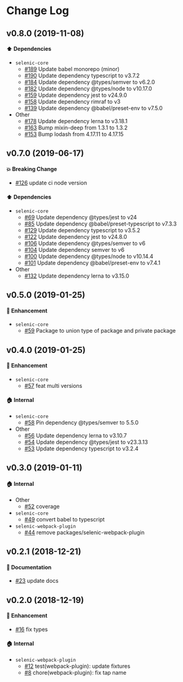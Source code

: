 # Change Log

## v0.8.0 (2019-11-08)

#### :arrow_up: Dependencies
* `selenic-core`
  * [#189](https://github.com/mkwtys/selenic/pull/189) Update babel monorepo (minor)
  * [#190](https://github.com/mkwtys/selenic/pull/190) Update dependency typescript to v3.7.2
  * [#184](https://github.com/mkwtys/selenic/pull/184) Update dependency @types/semver to v6.2.0
  * [#182](https://github.com/mkwtys/selenic/pull/182) Update dependency @types/node to v10.17.0
  * [#159](https://github.com/mkwtys/selenic/pull/159) Update dependency jest to v24.9.0
  * [#158](https://github.com/mkwtys/selenic/pull/158) Update dependency rimraf to v3
  * [#139](https://github.com/mkwtys/selenic/pull/139) Update dependency @babel/preset-env to v7.5.0
* Other
  * [#178](https://github.com/mkwtys/selenic/pull/178) Update dependency lerna to v3.18.1
  * [#163](https://github.com/mkwtys/selenic/pull/163) Bump mixin-deep from 1.3.1 to 1.3.2
  * [#153](https://github.com/mkwtys/selenic/pull/153) Bump lodash from 4.17.11 to 4.17.15

## v0.7.0 (2019-06-17)

#### :boom: Breaking Change

- [#126](https://github.com/mkwtys/selenic/pull/126) update ci node version

#### :arrow_up: Dependencies

- `selenic-core`
  - [#69](https://github.com/mkwtys/selenic/pull/69) Update dependency @types/jest to v24
  - [#85](https://github.com/mkwtys/selenic/pull/85) Update dependency @babel/preset-typescript to v7.3.3
  - [#129](https://github.com/mkwtys/selenic/pull/129) Update dependency typescript to v3.5.2
  - [#122](https://github.com/mkwtys/selenic/pull/122) Update dependency jest to v24.8.0
  - [#106](https://github.com/mkwtys/selenic/pull/106) Update dependency @types/semver to v6
  - [#104](https://github.com/mkwtys/selenic/pull/104) Update dependency semver to v6
  - [#100](https://github.com/mkwtys/selenic/pull/100) Update dependency @types/node to v10.14.4
  - [#101](https://github.com/mkwtys/selenic/pull/101) Update dependency @babel/preset-env to v7.4.1
- Other
  - [#132](https://github.com/mkwtys/selenic/pull/132) Update dependency lerna to v3.15.0

## v0.5.0 (2019-01-25)

#### :rocket: Enhancement

- `selenic-core`
  - [#59](https://github.com/mkwtys/selenic/pull/59) Package to union type of package and private package

## v0.4.0 (2019-01-25)

#### :rocket: Enhancement

- `selenic-core`
  - [#57](https://github.com/mkwtys/selenic/pull/57) feat multi versions

#### :house: Internal

- `selenic-core`
  - [#58](https://github.com/mkwtys/selenic/pull/58) Pin dependency @types/semver to 5.5.0
- Other
  - [#56](https://github.com/mkwtys/selenic/pull/56) Update dependency lerna to v3.10.7
  - [#54](https://github.com/mkwtys/selenic/pull/54) Update dependency @types/jest to v23.3.13
  - [#53](https://github.com/mkwtys/selenic/pull/53) Update dependency typescript to v3.2.4

## v0.3.0 (2019-01-11)

#### :house: Internal

- Other
  - [#52](https://github.com/mkwtys/selenic/pull/52) coverage
- `selenic-core`
  - [#49](https://github.com/mkwtys/selenic/pull/49) convert babel to typescript
- `selenic-webpack-plugin`
  - [#44](https://github.com/mkwtys/selenic/pull/44) remove packages/selenic-webpack-plugin

## v0.2.1 (2018-12-21)

#### :memo: Documentation

- [#23](https://github.com/mkwtys/selenic/pull/23) update docs

## v0.2.0 (2018-12-19)

#### :rocket: Enhancement

- [#16](https://github.com/mkwtys/selenic/pull/16) fix types

#### :house: Internal

- `selenic-webpack-plugin`
  - [#12](https://github.com/mkwtys/selenic/pull/12) test(webpack-plugin): update fixtures
  - [#8](https://github.com/mkwtys/selenic/pull/8) chore(webpack-plugin): fix tap name
